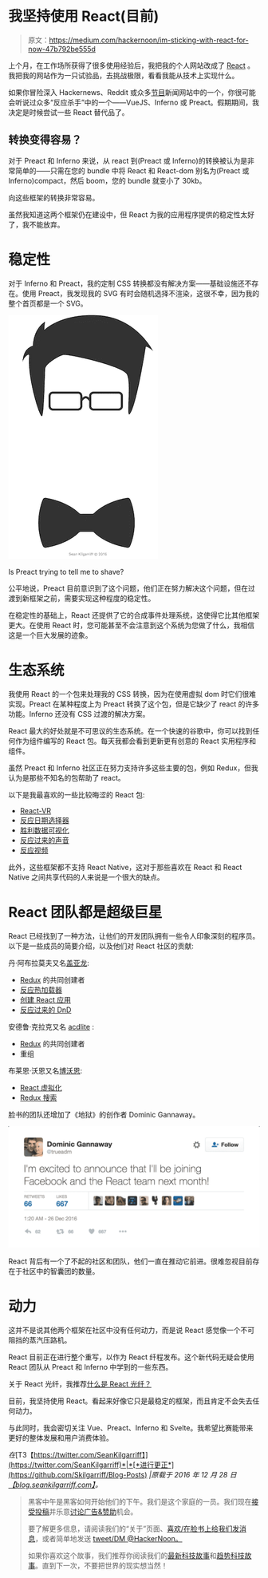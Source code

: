 # 我坚持使用 React(目前)

> 原文：<https://medium.com/hackernoon/im-sticking-with-react-for-now-47b792be555d>

上个月，在工作场所获得了很多使用经验后，我把我的个人网站改成了 [React](https://hackernoon.com/tagged/react) 。我把我的网站作为一只试验品，去挑战极限，看看我能从技术上实现什么。

如果你冒险深入 Hackernews、Reddit 或众多[节目](https://hackernoon.com/tagged/programming)新闻网站中的一个，你很可能会听说过众多“反应杀手”中的一个——VueJS、Inferno 或 Preact。假期期间，我决定是时候尝试一些 React 替代品了。

## 转换变得容易？

对于 Preact 和 Inferno 来说，从 react 到(Preact 或 Inferno)的转换被认为是非常简单的——只需在您的 bundle 中将 React 和 React-dom 别名为(Preact 或 Inferno)compact，然后 boom，您的 bundle 就变小了 30kb。

向这些框架的转换非常容易。

虽然我知道这两个框架仍在建设中，但 React 为我的应用程序提供的稳定性太好了，我不能放弃。

# 稳定性

对于 Inferno 和 Preact，我的定制 CSS 转换都没有解决方案——基础设施还不存在。使用 Preact，我发现我的 SVG 有时会随机选择不渲染，这很不幸，因为我的整个首页都是一个 SVG。

![](img/91327198331c1f364ac1c6bf7028ee11.png)

Is Preact trying to tell me to shave?

公平地说，Preact 目前意识到了这个问题，他们正在努力解决这个问题，但在过渡到新框架之前，需要实现这种程度的稳定性。

在稳定性的基础上，React 还提供了它的合成事件处理系统，这使得它比其他框架更大。在使用 React 时，您可能甚至不会注意到这个系统为您做了什么，我相信这是一个巨大发展的迹象。

# 生态系统

我使用 React 的一个包来处理我的 CSS 转换，因为在使用虚拟 dom 时它们很难实现。Preact 在某种程度上为 Preact 转换了这个包，但是它缺少了 react 的许多功能。Inferno 还没有 CSS 过渡的解决方案。

React 最大的好处就是不可思议的生态系统。在一个快速的谷歌中，你可以找到任何作为组件编写的 React 包。每天我都会看到更新更有创意的 React 实用程序和组件。

虽然 Preact 和 Inferno 社区正在努力支持许多这些主要的包，例如 Redux，但我认为是那些不知名的包帮助了 react。

以下是我最喜欢的一些比较晦涩的 React 包:

*   [React-VR](https://github.com/facebookincubator/react-vr)
*   [反应日期选择器](https://github.com/airbnb/react-dates)
*   [胜利数据可视化](https://github.com/FormidableLabs/victory)
*   [反应过来的声音](https://github.com/leoasis/react-sound)
*   [反应视频](https://github.com/pedronauck/react-video)

此外，这些框架都不支持 React Native，这对于那些喜欢在 React 和 React Native 之间共享代码的人来说是一个很大的缺点。

# React 团队都是超级巨星

React 已经找到了一种方法，让他们的开发团队拥有一些令人印象深刻的程序员。以下是一些成员的简要介绍，以及他们对 React 社区的贡献:

丹·阿布拉莫夫又名[盖亚龙](https://github.com/gaearon):

*   [Redux](https://github.com/reactjs/redux) 的共同创建者
*   [反应热加载器](https://github.com/gaearon/react-hot-loader)
*   [创建 React 应用](https://github.com/facebookincubator/create-react-app)
*   [反应过来的 DnD](https://github.com/gaearon/react-dnd)

安德鲁·克拉克又名 [acdlite](https://github.com/acdlite) :

*   [Redux](https://github.com/reactjs/redux) 的共同创建者
*   重组

布莱恩·沃恩又名[博沃恩](https://github.com/bvaughn):

*   [React 虚拟化](https://github.com/bvaughn/react-virtualized)
*   [Redux 搜索](https://github.com/bvaughn/redux-search)

脸书的团队还增加了《地狱》的创作者 Dominic Gannaway。

![](img/e37ddb318b66680f023a9079422c6c3f.png)

React 背后有一个了不起的社区和团队，他们一直在推动它前进。很难忽视目前存在于社区中的智囊团的数量。

# 动力

这并不是说其他两个框架在社区中没有任何动力，而是说 React 感觉像一个不可阻挡的蒸汽压路机。

React 目前正在进行整个重写，以作为 React 纤程发布。这个新代码无疑会使用 React 团队从 Preact 和 Inferno 中学到的一些东西。

关于 React 光纤，我推荐[什么是 React 光纤？](https://gist.github.com/duivvv/2ba00d413b8ff7bc1fa5a2e51c61ba43)

目前，我坚持使用 React。看起来好像它只是最稳定的框架，而且肯定不会失去任何动力。

与此同时，我会密切关注 Vue、Preact、Inferno 和 Svelte。我希望比赛能带来更好的整体发展和用户消费体验。

*在*[T3【https://twitter.com/SeanKilgarriff】](https://twitter.com/SeanKilgarriff)*|*[*进行更正*](https://github.com/Skilgarriff/Blog-Posts) *|原载于 2016 年 12 月 28 日*[*【blog.seankilgarriff.com】*](https://blog.seankilgarriff.com/im-sticking-with-react-for-now/)*。*

> 黑客中午是黑客如何开始他们的下午。我们是这个家庭的一员。我们现在[接受投稿](http://bit.ly/hackernoonsubmission)并乐意[讨论广告&赞助](mailto:partners@amipublications.com)机会。
> 
> 要了解更多信息，请阅读我们的“关于”页面、[喜欢/在脸书上给我们发消息](http://bit.ly/HackernoonFB)，或者简单地发送 [tweet/DM @HackerNoon。](https://goo.gl/k7XYbx)
> 
> 如果你喜欢这个故事，我们推荐你阅读我们的[最新科技故事](http://bit.ly/hackernoonlatestt)和[趋势科技故事](https://hackernoon.com/trending)。直到下一次，不要把世界的现实想当然！